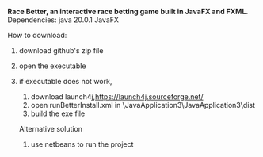 **Race Better, an interactive race betting game built in JavaFX and FXML.**
Dependencies: 
java 20.0.1
JavaFX 

How to download:
1. download github's zip file
2. open the executable
3. if executable does not work,
  
   1. download launch4j,https://launch4j.sourceforge.net/
   2. open runBetterInstall.xml in \JavaApplication3\JavaApplication3\dist
   3. build the exe file
  
   Alternative solution
   1. use netbeans to run the project
